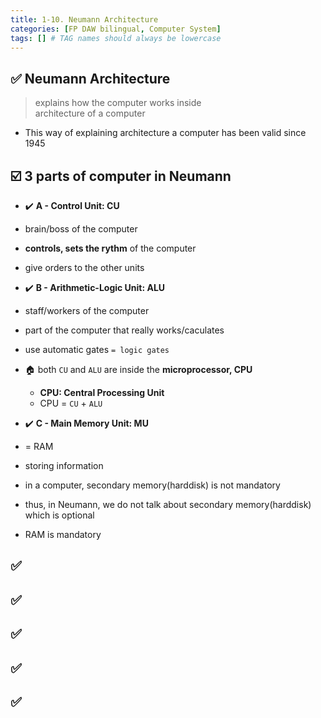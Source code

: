 ```yaml
---
title: 1-10. Neumann Architecture
categories: [FP DAW bilingual, Computer System]
tags: [] # TAG names should always be lowercase
---
```


## ✅ Neumann Architecture

> explains how the computer works inside <br>
> architecture of a computer <br>

- This way of explaining architecture a computer has been valid since 1945

## ☑️ 3 parts of computer in Neumann

- ✔️ **A - Control Unit: CU**
- brain/boss of the computer
- **controls, sets the rythm** of the computer
- give orders to the other units

- ✔️ **B - Arithmetic-Logic Unit: ALU**
- staff/workers of the computer
- part of the computer that really works/caculates
- use automatic gates `= logic gates`

- 🏠 both `CU` and `ALU` are inside the **microprocessor, CPU**

  - **CPU: Central Processing Unit**
  - CPU = `CU` + `ALU`

- ✔️ **C - Main Memory Unit: MU**
- = RAM
- storing information
- in a computer, secondary memory(harddisk) is not mandatory
- thus, in Neumann, we do not talk about secondary memory(harddisk) which is optional
- RAM is mandatory

## ✅

## ✅

## ✅

## ✅

## ✅

